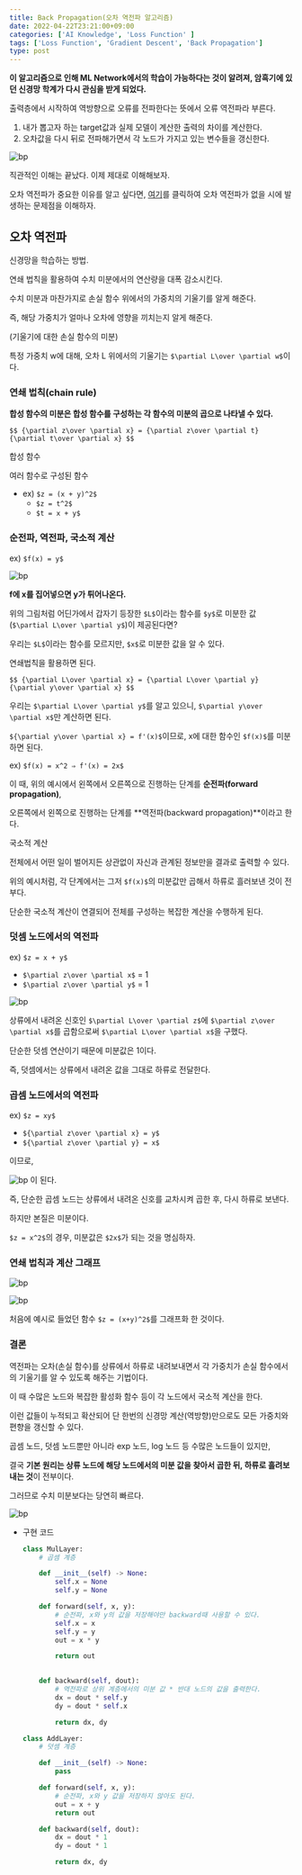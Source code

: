 ```yaml
---
title: Back Propagation(오차 역전파 알고리즘)
date: 2022-04-22T23:21:00+09:00
categories: ['AI Knowledge', 'Loss Function' ]
tags: ['Loss Function', 'Gradient Descent', 'Back Propagation']
type: post
---
```

**이 알고리즘으로 인해 ML Network에서의 학습이 가능하다는 것이 알려져, 암흑기에 있던 신경망 학계가 다시 관심을 받게 되었다.**

출력층에서 시작하여 역방향으로 오류를 전파한다는 뜻에서 오류 역전파라 부른다.

1. 내가 뽑고자 하는 target값과 실제 모델이 계산한 출력의 차이를 계산한다.
2. 오차값을 다시 뒤로 전파해가면서 각 노드가 가지고 있는 변수들을 갱신한다.

![bp](/imgs/bp.png)

직관적인 이해는 끝났다. 이제 제대로 이해해보자.

오차 역전파가 중요한 이유를 알고 싶다면, [여기](https://osmin625.github.io/posts/%EC%88%98%EC%B9%98-%EB%AF%B8%EB%B6%84/)를 클릭하여 오차 역전파가 없을 시에 발생하는 문제점을 이해하자.

## 오차 역전파

신경망을 학습하는 방법.

연쇄 법칙을 활용하여 수치 미분에서의 연산량을 대폭 감소시킨다.

수치 미분과 마찬가지로 손실 함수 위에서의 가중치의 기울기를 알게 해준다.

즉, 해당 가중치가 얼마나 오차에 영향을 끼치는지 알게 해준다.

(기울기에 대한 손실 함수의 미분)

특정 가중치 w에 대해, 오차 L 위에서의 기울기는 `$\partial L\over \partial w$`이다.

### 연쇄 법칙(chain rule)

**합성 함수의 미분은 합성 함수를 구성하는 각 함수의 미분의 곱으로 나타낼 수 있다.**

`$$
{\partial z\over \partial x} = {\partial z\over \partial t}{\partial t\over \partial x}
$$`

합성 함수

여러 함수로 구성된 함수

- ex) `$z = (x + y)^2$`
    - `$z = t^2$`
    - `$t = x + y$`

### 순전파, 역전파, 국소적 계산

ex) `$f(x) = y$`

![bp](/imgs/bp1.png)

**f에 x를 집어넣으면 y가 튀어나온다.**

위의 그림처럼 어딘가에서 갑자기 등장한 `$L$`이라는 함수를 `$y$`로 미분한 값(`$\partial L\over \partial y$`)이 제공된다면?

우리는 `$L$`이라는 함수를 모르지만, `$x$`로 미분한 값을 알 수 있다.

연쇄법칙을 활용하면 된다.

`$$
{\partial L\over \partial x} = {\partial L\over \partial y}{\partial y\over \partial x}
$$`

우리는 `$\partial L\over \partial y$`를 알고 있으니, `$\partial y\over \partial x$`만 계산하면 된다.

`${\partial y\over \partial x} = f'(x)$`이므로, x에 대한 함수인 `$f(x)$`를 미분하면 된다.

ex) `$f(x) = x^2 ⇒ f'(x) = 2x$` 

이 때, 위의 예시에서 왼쪽에서 오른쪽으로 진행하는 단계를 **순전파(forward propagation)**,

오른쪽에서 왼쪽으로 진행하는 단계를 **역전파(backward propagation)**이라고 한다.

국소적 계산

전체에서 어떤 일이 벌어지든 상관없이 자신과 관계된 정보만을 결과로 출력할 수 있다.

위의 예시처럼, 각 단계에서는 그저 `$f(x)$`의 미분값만 곱해서 하류로 흘러보낸 것이 전부다.

단순한 국소적 계산이 연결되어 전체를 구성하는 복잡한 계산을 수행하게 된다.

### 덧셈 노드에서의 역전파

ex) `$z = x + y$`

- `$\partial z\over \partial x$` = 1
- `$\partial z\over \partial y$` = 1

![bp](/imgs/bp2.png)

상류에서 내려온 신호인 `$\partial L\over \partial z$`에 `$\partial z\over \partial x$`를 곱함으로써 `$\partial L\over \partial x$`을 구했다.

단순한 덧셈 연산이기 때문에 미분값은 1이다.

즉, 덧셈에서는 상류에서 내려온 값을 그대로 하류로 전달한다.

### 곱셈 노드에서의 역전파

ex) `$z = xy$`

- `${\partial z\over \partial x} = y$`
- `${\partial z\over \partial y} = x$`

이므로, 

![bp](/imgs/bp3.png)
이 된다.

즉, 단순한 곱셈 노드는 상류에서 내려온 신호를 교차시켜 곱한 후, 다시 하류로 보낸다.

하지만 본질은 미분이다.

`$z = x^2$`의 경우, 미분값은 `$2x$`가 되는 것을 명심하자.

### 연쇄 법칙과 계산 그래프

![bp](/imgs/bp4.png)

![bp](/imgs/bp5.png)

처음에 예시로 들었던 함수 `$z = (x+y)^2$`를 그래프화 한 것이다.

### 결론

역전파는 오차(손실 함수)를 상류에서 하류로 내려보내면서 각 가중치가 손실 함수에서의 기울기를 알 수 있도록 해주는 기법이다.

이 때 수많은 노드와 복잡한 활성화 함수 등이 각 노드에서 국소적 계산을 한다.

이런 값들이 누적되고 확산되어 단 한번의 신경망 계산(역방향)만으로도 모든 가중치와 편향을 갱신할 수 있다.

곱셈 노드, 덧셈 노드뿐만 아니라 exp 노드, log 노드 등 수많은 노드들이 있지만,

결국 **기본 원리는 상류 노드에 해당 노드에서의 미분 값을 찾아서 곱한 뒤, 하류로 흘려보내는 것**이 전부이다.

그러므로 수치 미분보다는 당연히 빠르다.

![bp](/imgs/bp6.png)

- 구현 코드
    
    ```python
    class MulLayer:
        # 곱셈 계층
    
        def __init__(self) -> None:
            self.x = None
            self.y = None
    
        def forward(self, x, y):
            # 순전파, x와 y의 값을 저장해야만 backward때 사용할 수 있다.
            self.x = x
            self.y = y
            out = x * y
    
            return out
    
        
        def backward(self, dout):
            # 역전파로 상위 계층에서의 미분 값 * 반대 노드의 값을 출력한다.
            dx = dout * self.y
            dy = dout * self.x
    
            return dx, dy
    
    class AddLayer:
        # 덧셈 계층
    
        def __init__(self) -> None:
            pass
    
        def forward(self, x, y):
            # 순전파, x와 y 값을 저장하지 않아도 된다.
            out = x + y
            return out
    
        def backward(self, dout):
            dx = dout * 1
            dy = dout * 1
    
            return dx, dy
    ```
